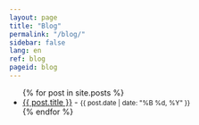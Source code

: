 ```yaml
---
layout: page
title: "Blog"
permalink: "/blog/"
sidebar: false
lang: en
ref: blog
pageid: blog
---
```


<ul>
  {% for post in site.posts %}
    <li>
      <a href="{{ post.url }}">{{ post.title }}</a> - <small>{{ post.date | date: "%B %d, %Y" }}</small>
    </li>
  {% endfor %}
</ul>
